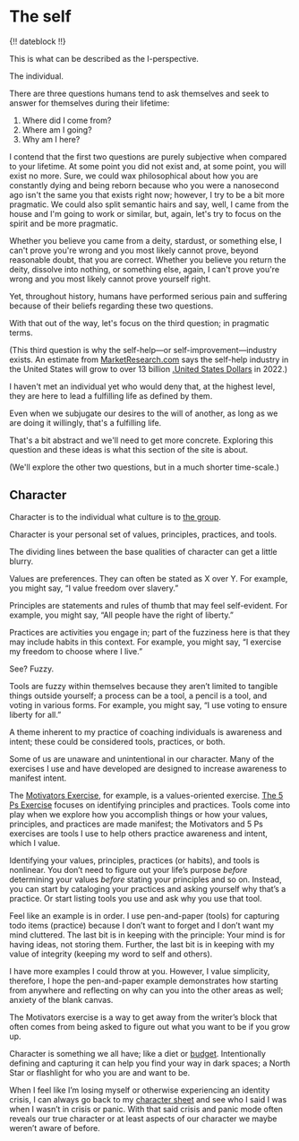 # The self

{!! dateblock !!}

This is what can be described as the I-perspective.

The individual.

There are three questions humans tend to ask themselves and seek to answer for themselves during their lifetime:

1. Where did I come from?
2. Where am I going?
3. Why am I here?

I contend that the first two questions are purely subjective when compared to your lifetime. At some point you did not exist and, at some point, you will exist no more. Sure, we could wax philosophical about how you are constantly dying and being reborn because who you were a nanosecond ago isn't the same you that exists right now; however, I try to be a bit more pragmatic. We could also split semantic hairs and say, well, I came from the house and I'm going to work or similar, but, again, let's try to focus on the spirit and be more pragmatic.

Whether you believe you came from a deity, stardust, or something else, I can't prove you're wrong and you most likely cannot prove, beyond reasonable doubt, that you are correct. Whether you believe you return the deity, dissolve into nothing, or something else, again, I can't prove you're wrong and you most likely cannot prove yourself right.

Yet, throughout history, humans have performed serious pain and suffering because of their beliefs regarding these two questions.

With that out of the way, let's focus on the third question; in pragmatic terms.

(This third question is why the self-help—or self-improvement—industry exists. An estimate from [MarketResearch.com](https://blog.marketresearch.com/the-10-billion-self-improvement-market-adjusts-to-new-generation) says the self-help industry in the United States will grow to over 13 billion [.United States Dollars](USD) in 2022.)

I haven't met an individual yet who would deny that, at the highest level, they are here to lead a fulfilling life as defined by them.

Even when we subjugate our desires to the will of another, as long as we are doing it willingly, that's a fulfilling life.

That's a bit abstract and we'll need to get more concrete. Exploring this question and these ideas is what this section of the site is about.

(We'll explore the other two questions, but in a much shorter time-scale.)

## Character

Character is to the individual what culture is to [the group](/essays-and-editorials/the-group/).

Character is your personal set of values, principles, practices, and tools.

The dividing lines between the base qualities of character can get a little blurry.

Values are preferences. They can often be stated as X over Y. For example, you might say, “I value freedom over slavery.”

Principles are statements and rules of thumb that may feel self-evident. For example, you might say, “All people have the right of liberty.”

Practices are activities you engage in; part of the fuzziness here is that they may include habits in this context. For example, you might say, “I exercise my freedom to choose where I live.”

See? Fuzzy.

Tools are fuzzy within themselves because they aren’t limited to tangible things outside yourself; a process can be a tool, a pencil is a tool, and voting in various forms. For example, you might say, “I use voting to ensure liberty for all.”

A theme inherent to my practice of coaching individuals is awareness and intent; these could be considered tools, practices, or both.

Some of us are unaware and unintentional in our character. Many of the exercises I use and have developed are designed to increase awareness to manifest intent.

The [Motivators Exercise](/essays-and-editorials/motivators/), for example, is a values-oriented exercise. [The 5 Ps Exercise](/essays-and-editorials/the-5-ps/) focuses on identifying principles and practices. Tools come into play when we explore how you accomplish things or how your values, principles, and practices are made manifest; the Motivators and 5 Ps exercises are tools I use to help others practice awareness and intent, which I value.

Identifying your values, principles, practices (or habits), and tools is nonlinear. You don’t need to figure out your life’s purpose *before* determining your values *before* stating your principles and so on. Instead, you can start by cataloging your practices and asking yourself why that’s a practice. Or start listing tools you use and ask why you use that tool.

Feel like an example is in order. I use pen-and-paper (tools) for capturing todo items (practice) because I don’t want to forget and I don’t want my mind cluttered. The last bit is in keeping with the principle: Your mind is for having ideas, not storing them. Further, the last bit is in keeping with my value of integrity (keeping my word to self and others).

I have more examples I could throw at you. However, I value simplicity, therefore, I hope the pen-and-paper example demonstrates how starting from anywhere and reflecting on why can you into the other areas as well; anxiety of the blank canvas.

The Motivators exercise is a way to get away from the writer’s block that often comes from being asked to figure out what you want to be if you grow up.

Character is something we all have; like a diet or [budget](/essays-and-editorials/finances/budgeting/). Intentionally defining and capturing it can help you find your way in dark spaces; a North Star or flashlight for who you are and want to be.

When I feel like I’m losing myself or otherwise experiencing an identity crisis, I can always go back to my [character sheet](/experiences/the-self/) and see who I said I was when I wasn’t in crisis or panic. With that said crisis and panic mode often reveals our true character or at least aspects of our character we maybe weren’t aware of before.
